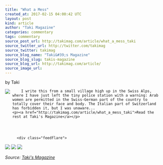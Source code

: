 ```yaml
---
title: "What a Mess"
created_at: 2017-02-15 04:00:42 UTC
layout: post
kind: article
author: "Taki Magazine"
categories: commentary
tags: commentary
source_post_url: http://takimag.com/article/what_a_mess_taki
source_twitter_url: http://twitter.com/takimag
source_twitter: takimag
source_blog_name: "Taki&#39;s Magazine"
source_blog_slug: takis-magazine
source_blog_url: http://takimag.com/article/
source_image_url: 
---
```

by Taki<br />
	  

<img src="http://takimag.com/images/uploads/bigstock-Yellowstone-River-At-Yellowsto-134350931.jpg" style="float:left;margin-right:8px;"/>
	






	
		I write this from a small village high up in the Swiss Alps, where I have just left the tiny police station with a warning: Arab women are permitted in the Swiss-German part of the country to totally cover their face and body. The Italian part of Switzerland has forbidden it, but I was unaware...
	<p><a href="http://takimag.com/article/what_a_mess_taki">Read the rest at Taki's Magazine</a></p>
						
	  
	  
	  
	  <div class="feedflare">
<a href="http://feeds.feedburner.com/~ff/takimag?a=BeMTX8-KmM0:a5xS9uIrlHU:yIl2AUoC8zA"><img src="http://feeds.feedburner.com/~ff/takimag?d=yIl2AUoC8zA" border="0"></img></a> <a href="http://feeds.feedburner.com/~ff/takimag?a=BeMTX8-KmM0:a5xS9uIrlHU:qj6IDK7rITs"><img src="http://feeds.feedburner.com/~ff/takimag?d=qj6IDK7rITs" border="0"></img></a> <a href="http://feeds.feedburner.com/~ff/takimag?a=BeMTX8-KmM0:a5xS9uIrlHU:gIN9vFwOqvQ"><img src="http://feeds.feedburner.com/~ff/takimag?i=BeMTX8-KmM0:a5xS9uIrlHU:gIN9vFwOqvQ" border="0"></img></a>
</div><img src="http://feeds.feedburner.com/~r/takimag/~4/BeMTX8-KmM0" height="1" width="1" alt=""/><div class="">
    <i>Source: <a href="http://takimag.com/article/">Taki&#39;s Magazine</a></i>
</div>
